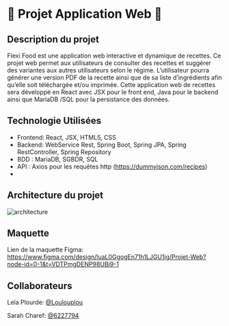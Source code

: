 # :herb: Projet Application Web :herb:
## Description du projet 
Flexi Food est une application web interactive et dynamique de recettes. Ce projet web permet aux utilisateurs de consulter des recettes et suggérer des variantes aux autres utilisateurs selon le régime. L’utilisateur pourra générer une version PDF de la recette ainsi que de sa liste d’ingrédients afin qu’elle soit téléchargée et/ou imprimée. Cette application web de recettes sera développé en React avec JSX pour le front end, Java pour le backend ainsi que MariaDB /SQL pour la persistance des données.
## Technologie Utilisées
-	Frontend: React, JSX, HTML5, CSS
-	Backend: WebService Rest, Spring Boot, Spring JPA, Spring RestController, Spring Repository
-	BDD : MariaDB, SGBDR, SQL
-	API : Axios pour les requêtes http (https://dummyjson.com/recipes)
-	
## Architecture du projet
![architecture](https://github.com/user-attachments/assets/20ac08bd-5951-4aeb-a822-3e9ee5b40faa)

## Maquette
Lien de la maquette Figma: https://www.figma.com/design/luaL0GgogEn71h1LJGU1ig/Projet-Web?node-id=0-1&t=VDTPmgDENP98UBi9-1
## Collaborateurs
Leïa Plourde: [@Loulouplou](https://github.com/Loulouplou)

Sarah Charef: [@6227794](https://github.com/6227794)
